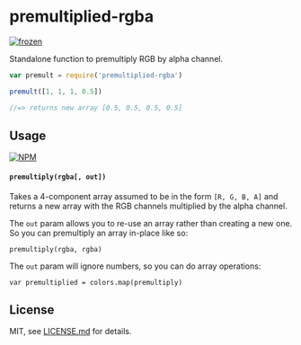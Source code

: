 # premultiplied-rgba

[![frozen](http://badges.github.io/stability-badges/dist/frozen.svg)](http://github.com/badges/stability-badges)

Standalone function to premultiply RGB by alpha channel.

```js
var premult = require('premultiplied-rgba')

premult([1, 1, 1, 0.5]) 

//=> returns new array [0.5, 0.5, 0.5, 0.5]
```

## Usage

[![NPM](https://nodei.co/npm/premultiplied-rgba.png)](https://nodei.co/npm/premultiplied-rgba/)

#### `premultiply(rgba[, out])`

Takes a 4-component array assumed to be in the form `[R, G, B, A]` and returns a new array with the RGB channels multiplied by the alpha channel. 

The `out` param allows you to re-use an array rather than creating a new one. So you can premultiply an array in-place like so:

```premultiply(rgba, rgba)```

The `out` param will ignore numbers, so you can do array operations:

```var premultiplied = colors.map(premultiply)```

## License

MIT, see [LICENSE.md](http://github.com/mattdesl/premultiplied-rgba/blob/master/LICENSE.md) for details.
